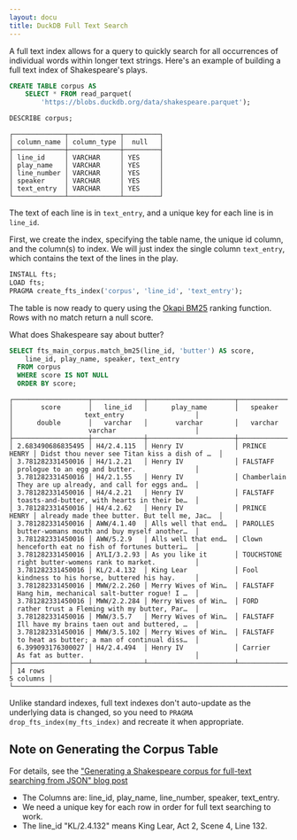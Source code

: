 ```yaml
---
layout: docu
title: DuckDB Full Text Search
---
```


A full text index allows for a query to quickly search for all occurrences of individual words within longer text strings.
Here's an example of building a full text index of Shakespeare's plays.

```sql
CREATE TABLE corpus AS
    SELECT * FROM read_parquet(
        'https://blobs.duckdb.org/data/shakespeare.parquet');
```

```sql
DESCRIBE corpus;
```

```text
┌─────────────┬─────────────┬─────────┐
│ column_name │ column_type │  null   │
├─────────────┼─────────────┼─────────┤
│ line_id     │ VARCHAR     │ YES     │
│ play_name   │ VARCHAR     │ YES     │
│ line_number │ VARCHAR     │ YES     │
│ speaker     │ VARCHAR     │ YES     │
│ text_entry  │ VARCHAR     │ YES     │
└─────────────┴─────────────┴─────────┘
```

The text of each line is in `text_entry`, and a unique key for each line is in `line_id`.

First, we create the index, specifying the table name, the unique id column, and the column(s) to index. We will just index the single column `text_entry`, which contains the text of the lines in the play.

```sql
INSTALL fts;
LOAD fts;
PRAGMA create_fts_index('corpus', 'line_id', 'text_entry');
```

The table is now ready to query using the [Okapi BM25](https://en.wikipedia.org/wiki/Okapi_BM25) ranking function.  Rows with no match return a null score.

What does Shakespeare say about butter?

```sql
SELECT fts_main_corpus.match_bm25(line_id, 'butter') AS score,
    line_id, play_name, speaker, text_entry
  FROM corpus
  WHERE score IS NOT NULL
  ORDER BY score;
```

```text
┌───────────────────┬─────────────┬──────────────────────┬──────────────┬──────────────────────────────────────────────┐
│       score       │   line_id   │      play_name       │   speaker    │                  text_entry                  │
│      double       │   varchar   │       varchar        │   varchar    │                   varchar                    │
├───────────────────┼─────────────┼──────────────────────┼──────────────┼──────────────────────────────────────────────┤
│ 2.683490686835495 │ H4/2.4.115  │ Henry IV             │ PRINCE HENRY │ Didst thou never see Titan kiss a dish of …  │
│ 3.781282331450016 │ H4/1.2.21   │ Henry IV             │ FALSTAFF     │ prologue to an egg and butter.               │
│ 3.781282331450016 │ H4/2.1.55   │ Henry IV             │ Chamberlain  │ They are up already, and call for eggs and…  │
│ 3.781282331450016 │ H4/4.2.21   │ Henry IV             │ FALSTAFF     │ toasts-and-butter, with hearts in their be…  │
│ 3.781282331450016 │ H4/4.2.62   │ Henry IV             │ PRINCE HENRY │ already made thee butter. But tell me, Jac…  │
│ 3.781282331450016 │ AWW/4.1.40  │ Alls well that end…  │ PAROLLES     │ butter-womans mouth and buy myself another…  │
│ 3.781282331450016 │ AWW/5.2.9   │ Alls well that end…  │ Clown        │ henceforth eat no fish of fortunes butteri…  │
│ 3.781282331450016 │ AYLI/3.2.93 │ As you like it       │ TOUCHSTONE   │ right butter-womens rank to market.          │
│ 3.781282331450016 │ KL/2.4.132  │ King Lear            │ Fool         │ kindness to his horse, buttered his hay.     │
│ 3.781282331450016 │ MWW/2.2.260 │ Merry Wives of Win…  │ FALSTAFF     │ Hang him, mechanical salt-butter rogue! I …  │
│ 3.781282331450016 │ MWW/2.2.284 │ Merry Wives of Win…  │ FORD         │ rather trust a Fleming with my butter, Par…  │
│ 3.781282331450016 │ MWW/3.5.7   │ Merry Wives of Win…  │ FALSTAFF     │ Ill have my brains taen out and buttered, …  │
│ 3.781282331450016 │ MWW/3.5.102 │ Merry Wives of Win…  │ FALSTAFF     │ to heat as butter; a man of continual diss…  │
│ 6.399093176300027 │ H4/2.4.494  │ Henry IV             │ Carrier      │ As fat as butter.                            │
├───────────────────┴─────────────┴──────────────────────┴──────────────┴──────────────────────────────────────────────┤
│ 14 rows                                                                                                    5 columns │
└──────────────────────────────────────────────────────────────────────────────────────────────────────────────────────┘
```

Unlike standard indexes, full text indexes don't auto-update as the underlying data is changed, so you need to `PRAGMA drop_fts_index(my_fts_index)` and recreate it when appropriate.

## Note on Generating the Corpus Table

For details, see the ["Generating a Shakespeare corpus for full-text searching from JSON" blog post](https://duckdb.blogspot.com/2023/04/generating-shakespeare-corpus-for-full.html)
* The Columns are:  line_id, play_name, line_number, speaker, text_entry.
* We need a unique key for each row in order for full text searching to work.
* The line_id "KL/2.4.132" means King Lear, Act 2, Scene 4, Line 132.
